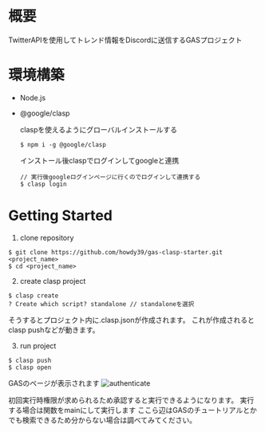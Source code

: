 # 概要
TwitterAPIを使用してトレンド情報をDiscordに送信するGASプロジェクト
# 環境構築
- Node.js
- @google/clasp

  claspを使えるようにグローバルインストールする
  ```
  $ npm i -g @google/clasp
  ```
  インストール後claspでログインしてgoogleと連携
  ```
  // 実行後googleログインページに行くのでログインして連携する
  $ clasp login
  ```

# Getting Started
1. clone repository
```
$ git clone https://github.com/howdy39/gas-clasp-starter.git <project_name>
$ cd <project_name>
```

2. create clasp project

```
$ clasp create
? Create which script? standalone // standaloneを選択
```

そうするとプロジェクト内に.clasp.jsonが作成されます。
これが作成されるとclasp pushなどが動きます。

3. run project
```
$ clasp push
$ clasp open
```
GASのページが表示されます
![authenticate](https://gyazo.com/9b8f84317cb030052594314b2f7a5936/raw)

初回実行時権限が求められるため承認すると実行できるようになります。
実行する場合は関数をmainにして実行します
ここら辺はGASのチュートリアルとかでも検索できるため分からない場合は調べてみてください。
